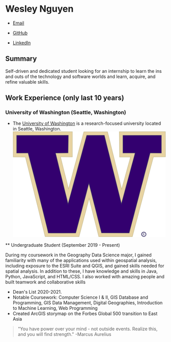 # Wesley Nguyen

- [Email](wesngu028@gmail.com)

- [GitHub](https://github.com/wesngu28)

- [LinkedIn](https://www.linkedin.com/in/wesngu28/)

## Summary

Self-driven and dedicated student looking for an internship to learn the ins and outs of the
technology and software worlds and learn, acquire, and refine valuable skills.


## Work Experience (only last 10 years)

### University of Washington (Seattle, Washington)

* The [University of Washington](https://www.washington.edu) is a research-focused university located in Seattle, Washington.
![The University of Washington](/img/logo.png "University of Washington")

** Undergraduate Student (September 2019 - Present)

During my coursework in the Geography Data Science major, I gained familiarity with many of the applications used within geospatial analysis, including exposure to the ESRI Suite and QGIS, and gained skills needed for spatial analysis. In addition to these, I have knowledge and skills in Java, Python, JavaScript, and HTML/CSS. I also worked with amazing people and built teamwork and collaborative skills

- Dean's List 2020-2021.
- Notable Coursework: Computer Science I & II, GIS Database and Programming, GIS Data
Management, Digital Geographies, Introduction to Machine Learning, Web Programming
- Created ArcGIS storymap on the Forbes Global 500 transition to East Asia

>"You have power over your mind - not outside events. Realize this, and you will find strength."
>-Marcus Aurelius